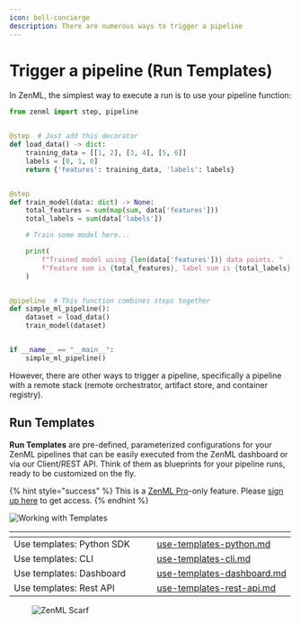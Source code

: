 ```yaml
---
icon: bell-concierge
description: There are numerous ways to trigger a pipeline
---
```


# Trigger a pipeline (Run Templates)

In ZenML, the simplest way to execute a run is to use your pipeline function:

```python
from zenml import step, pipeline


@step  # Just add this decorator
def load_data() -> dict:
    training_data = [[1, 2], [3, 4], [5, 6]]
    labels = [0, 1, 0]
    return {'features': training_data, 'labels': labels}


@step
def train_model(data: dict) -> None:
    total_features = sum(map(sum, data['features']))
    total_labels = sum(data['labels'])

    # Train some model here...

    print(
        f"Trained model using {len(data['features'])} data points. "
        f"Feature sum is {total_features}, label sum is {total_labels}."
    )


@pipeline  # This function combines steps together 
def simple_ml_pipeline():
    dataset = load_data()
    train_model(dataset)


if __name__ == "__main__":
    simple_ml_pipeline()
```

However, there are other ways to trigger a pipeline, specifically a pipeline 
with a remote stack (remote orchestrator, artifact store, and container 
registry).

## Run Templates

**Run Templates** are pre-defined, parameterized configurations for your ZenML 
pipelines that can be easily executed from the ZenML dashboard or via our 
Client/REST API. Think of them as blueprints for your pipeline runs, ready 
to be customized on the fly.

{% hint style="success" %}
This is a [ZenML Pro](https://zenml.io/pro)-only feature. Please
[sign up here](https://cloud.zenml.io) to get access.
{% endhint %}

![Working with Templates](../../../.gitbook/assets/run-templates.gif)

<table data-view="cards"><thead><tr><th></th><th></th><th></th><th data-hidden data-card-target data-type="content-ref"></th></tr></thead><tbody><tr><td>Use templates: Python SDK</td><td></td><td></td><td><a href="use-templates-python.md">use-templates-python.md</a></td></tr><tr><td>Use templates: CLI</td><td></td><td></td><td><a href="use-templates-cli.md">use-templates-cli.md</a></td></tr><tr><td>Use templates: Dashboard</td><td></td><td></td><td><a href="use-templates-dashboard.md">use-templates-dashboard.md</a></td></tr><tr><td>Use templates: Rest API</td><td></td><td></td><td><a href="use-templates-rest-api.md">use-templates-rest-api.md</a></td></tr></tbody></table>
<figure><img src="https://static.scarf.sh/a.png?x-pxid=f0b4f458-0a54-4fcd-aa95-d5ee424815bc" alt="ZenML Scarf"><figcaption></figcaption></figure>
